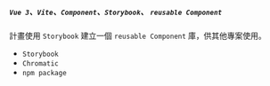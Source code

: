 ##### `Vue 3`、`Vite`、`Component`、`Storybook`、 `reusable Component`

計畫使用 `Storybook` 建立一個 `reusable Component` 庫，供其他專案使用。

- `Storybook` 
- `Chromatic`
- `npm package`